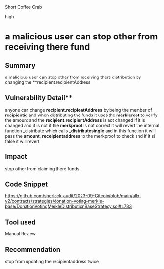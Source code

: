 Short Coffee Crab

high

# a malicious user can stop other from receiving there fund
## Summary
a malicious user can stop other from receiving there distribution  by changing the  **recipient.recipientAddress 
## Vulnerability Detail**
anyone can change  **recipient.recipientAddress** by being the member of **recipientid** and when distributing the funds it uses the **merkleroot** to verify the amount and the  **recipient.recipientAddress**  is not changed if it is changed and it is not if the **merkproof** is not correct it will revert the internal function     _distribute which calls     **_distributesingle** and  in this function it will pass the **amount**, **receipientaddress** to the  merkproof to check and if it si false it will revert
## Impact
stop other from claiming there funds 

## Code Snippet
https://github.com/sherlock-audit/2023-09-Gitcoin/blob/main/allo-v2/contracts/strategies/donation-voting-merkle-base/DonationVotingMerkleDistributionBaseStrategy.sol#L783
## Tool used

Manual Review

## Recommendation
stop from updating the recipientaddress twice 